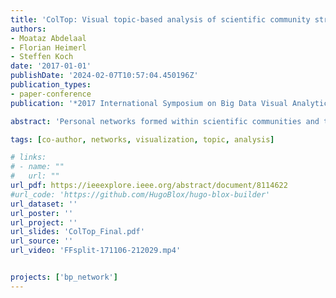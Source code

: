 ```yaml
---
title: 'ColTop: Visual topic-based analysis of scientific community structure'
authors:
- Moataz Abdelaal
- Florian Heimerl
- Steffen Koch
date: '2017-01-01'
publishDate: '2024-02-07T10:57:04.450196Z'
publication_types:
- paper-conference
publication: '*2017 International Symposium on Big Data Visual Analytics (BDVA)*'

abstract: 'Personal networks formed within scientific communities and the collaborations they yield are one of the driving forces behind innovation and new discoveries. Luckily, successful collaboration produces analyzable data points in the form of publications that allow us to learn and understand some of the connections and collaborative structures in a scientific community. Co-author information is one important aspect of this, and various solutions to the fundamental visualization problems of co-author graphs exist. In this work, we introduce ColTop, a multi-level, interactive graph visualization system that allows users to effectively analyze publication data. It combines coauthor information with other meta-data and information extracted from textual content to support comprehensive analyses. ColTop includes a novel, heuristics-based approach to create a meaningful abstraction of co-author networks, and enriches them with topic information. To demonstrate the applicability of our approach, we discuss an example analysis scenario based on a practical data set.'

tags: [co-author, networks, visualization, topic, analysis]

# links:
# - name: ""
#   url: ""
url_pdf: https://ieeexplore.ieee.org/abstract/document/8114622
#url_code: 'https://github.com/HugoBlox/hugo-blox-builder'
url_dataset: ''
url_poster: ''
url_project: ''
url_slides: 'ColTop_Final.pdf'
url_source: ''
url_video: 'FFsplit-171106-212029.mp4'


projects: ['bp_network']
---
```

